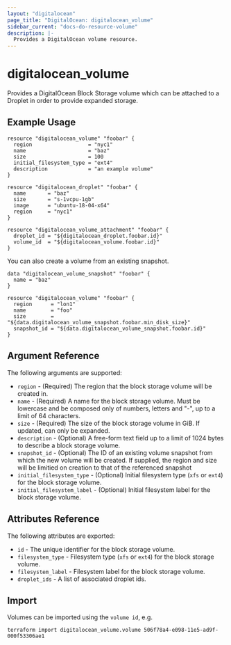 ```yaml
---
layout: "digitalocean"
page_title: "DigitalOcean: digitalocean_volume"
sidebar_current: "docs-do-resource-volume"
description: |-
  Provides a DigitalOcean volume resource.
---
```


# digitalocean\_volume

Provides a DigitalOcean Block Storage volume which can be attached to a Droplet in order to provide expanded storage.

## Example Usage

```hcl
resource "digitalocean_volume" "foobar" {
  region                  = "nyc1"
  name                    = "baz"
  size                    = 100
  initial_filesystem_type = "ext4"
  description             = "an example volume"
}

resource "digitalocean_droplet" "foobar" {
  name       = "baz"
  size       = "s-1vcpu-1gb"
  image      = "ubuntu-18-04-x64"
  region     = "nyc1"
}

resource "digitalocean_volume_attachment" "foobar" {
  droplet_id = "${digitalocean_droplet.foobar.id}"
  volume_id  = "${digitalocean_volume.foobar.id}"
}
```

You can also create a volume from an existing snapshot.

```hcl
data "digitalocean_volume_snapshot" "foobar" {
  name = "baz"
}

resource "digitalocean_volume" "foobar" {
  region      = "lon1"
  name        = "foo"
  size        = "${data.digitalocean_volume_snapshot.foobar.min_disk_size}"
  snapshot_id = "${data.digitalocean_volume_snapshot.foobar.id}"
}
```

## Argument Reference

The following arguments are supported:

* `region` - (Required) The region that the block storage volume will be created in.
* `name` - (Required) A name for the block storage volume. Must be lowercase and be composed only of numbers, letters and "-", up to a limit of 64 characters.
* `size` - (Required) The size of the block storage volume in GiB. If updated, can only be expanded.
* `description` - (Optional) A free-form text field up to a limit of 1024 bytes to describe a block storage volume.
* `snapshot_id` - (Optional) The ID of an existing volume snapshot from which the new volume will be created. If supplied, the region and size will be limitied on creation to that of the referenced snapshot
* `initial_filesystem_type` - (Optional) Initial filesystem type (`xfs` or `ext4`) for the block storage volume.
* `initial_filesystem_label` - (Optional) Initial filesystem label for the block storage volume.

## Attributes Reference

The following attributes are exported:

* `id` - The unique identifier for the block storage volume.
* `filesystem_type` - Filesystem type (`xfs` or `ext4`) for the block storage volume.
* `filesystem_label` - Filesystem label for the block storage volume.
* `droplet_ids` - A list of associated droplet ids.


## Import

Volumes can be imported using the `volume id`, e.g.

```
terraform import digitalocean_volume.volume 506f78a4-e098-11e5-ad9f-000f53306ae1
```

